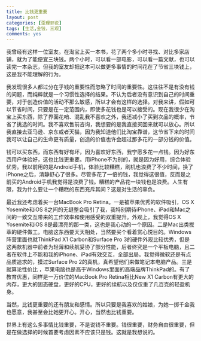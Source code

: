 ```yaml
---
title: 比钱更重要
layout: post
categories: [歪理邪说]
tags: [生活,金钱，三观]
comments: yes
---
```


我曾经有这样一位室友。在淘宝上买一本书，花了两个多小时寻找、对比多家店铺，就为了能便宜三块钱。两个小时，可以看一部电影，可以看一篇文献，也可以读完一本杂志，但我的室友却把这本可以做更多事情的时间花在了节省三块钱上，这是我不能理解的行为。 

我发现很多人都过分在乎钱的重要性而忽略了时间的重要性。这往往不是有没有钱的问题，而纯粹就是一个习惯性选择的结果。不认为后者没有意识到自己的时间重要，对于创造价值的活动不那么敏感，所以才会有这样的选择。对我来讲，假如可以节省时间，只要是在一定范围内，即使多花钱也是可以接受的。现在我很少在淘宝上买东西，除了界面花哨、混乱我不喜欢之外，我还减小了买到次品的概率，节省了挑选的时间。我不喜欢售前咨询，我想要的是我直接买回来就可以放心。所以我直接去亚马逊、京东或者天猫，因为我知道他们比淘宝靠谱，这节省下来的时间我可以让自己的生命更有质量，创造的价值也许会超过那多花的一部分钱的价值。 

钱可以买东西，而东西有好有坏，因为喜欢好东西，我宁愿多花一点钱。因为好东西用户体验好，这也比钱更重要。用iPhone不为别的，就是因为好用，综合体验优秀。我以前用的是Android手机，体验比较糟糕，刷机也浪费了不少时间，换了iPhone之后，清静舒心了很多。尽管多花了一倍的钱，我觉得这很值，反而是之前买的Android手机我觉得是浪费了钱。糟糕的产品花一块钱也是浪费。人生有限，我为什么要让一个糟糕的东西充斥其间？这是对生活的辜负。 

最近我还考虑着买一台MacBook Pro Retina。一是被苹果优秀的软件吸引，OS X Yosemite和iOS 8之间的无缝整合吸引了我，我特别期待iPhone、iPad和Mac之间的一致交互带来的工作效率和使用感受的双重提升。外观上，我觉得OS X Yosemite和iOS 8是最漂亮的那一类，这也是我心动的一个原因。二是Mac出类拔萃的硬件做工。电脑这东西要天天相处，当然要买个看着赏心悦目的。Windows阵营里面也就ThinkPad X1 Carbon和Surface Pro 3的硬件外观比较优秀，但是这两款机器中前者为轻薄和续航妥协了部分性能，后者终究是一个平板电脑，且二者在软件上不能和我的iPhone、iPad有效交互，全部出局。我觉得微软还是有点品质追求的，摸过Surface Pro 2的真机，真希望他们来做笔记本电脑产品。三是就算论性价比 ，苹果电脑也是高于Windows里面的高端品牌ThinkPad的。有了教育优惠，同样是一万价位的MacBook Pro Retina相比New X1 Carbon有更大的内存，更大的固态硬盘，更好的CPU，更好的续航以及仅仅重了几百克的轻盈机身。 

当然，比钱更重要的还有朋友和感情。所以只要是我喜欢的姑娘，为她一掷千金我也愿意，我甚至会比她更开心。开心，当然也比钱重要。 

世界上有这么多事情比钱重要，不是说钱不重要。钱很重要，财务自由很重要，但是在做选择的时候首要考虑因素不应该只是钱。这就是我想说的。